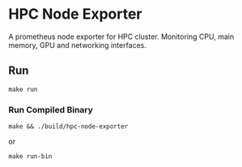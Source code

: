 # HPC Node Exporter

A prometheus node exporter for HPC cluster. Monitoring CPU, main memory, GPU and networking interfaces.

## Run

```
make run
```

### Run Compiled Binary

```
make && ./build/hpc-node-exporter
```

or

```
make run-bin
```
